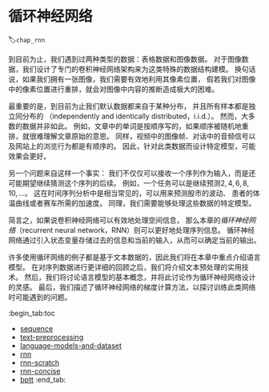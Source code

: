 # 循环神经网络
:label:`chap_rnn`

到目前为止，我们遇到过两种类型的数据：表格数据和图像数据。
对于图像数据，我们设计了专门的卷积神经网络架构来为这类特殊的数据结构建模。
换句话说，如果我们拥有一张图像，我们需要有效地利用其像素位置，
假若我们对图像中的像素位置进行重排，就会对图像中内容的推断造成极大的困难。

最重要的是，到目前为止我们默认数据都来自于某种分布，
并且所有样本都是独立同分布的
（independently and identically distributed，i.i.d.）。
然而，大多数的数据并非如此。
例如，文章中的单词是按顺序写的，如果顺序被随机地重排，就很难理解文章原始的意思。
同样，视频中的图像帧、对话中的音频信号以及网站上的浏览行为都是有顺序的。
因此，针对此类数据而设计特定模型，可能效果会更好。

另一个问题来自这样一个事实：
我们不仅仅可以接收一个序列作为输入，而是还可能期望继续猜测这个序列的后续。
例如，一个任务可以是继续预测$2, 4, 6, 8, 10, \ldots$。
这在时间序列分析中是相当常见的，可以用来预测股市的波动、
患者的体温曲线或者赛车所需的加速度。
同理，我们需要能够处理这些数据的特定模型。

简言之，如果说卷积神经网络可以有效地处理空间信息，
那么本章的*循环神经网络*（recurrent neural network，RNN）则可以更好地处理序列信息。
循环神经网络通过引入状态变量存储过去的信息和当前的输入，从而可以确定当前的输出。

许多使用循环网络的例子都是基于文本数据的，因此我们将在本章中重点介绍语言模型。
在对序列数据进行更详细的回顾之后，我们将介绍文本预处理的实用技术。
然后，我们将讨论语言模型的基本概念，并将此讨论作为循环神经网络设计的灵感。
最后，我们描述了循环神经网络的梯度计算方法，以探讨训练此类网络时可能遇到的问题。

:begin_tab:toc
 - [sequence](chapter_recurrent-neural-networks/sequence.ipynb)
 - [text-preprocessing](chapter_recurrent-neural-networks/text-preprocessing.ipynb)
 - [language-models-and-dataset](chapter_recurrent-neural-networks/language-models-and-dataset.ipynb)
 - [rnn](chapter_recurrent-neural-networks/rnn.ipynb)
 - [rnn-scratch](chapter_recurrent-neural-networks/rnn-scratch.ipynb)
 - [rnn-concise](chapter_recurrent-neural-networks/rnn-concise.ipynb)
 - [bptt](chapter_recurrent-neural-networks/bptt.ipynb)
:end_tab:

